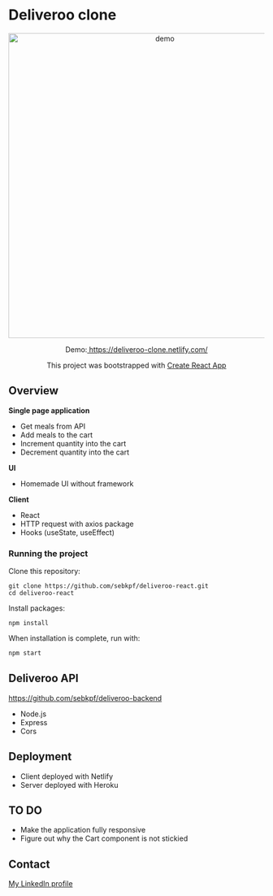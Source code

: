 # Deliveroo clone

<p align="center">
	<img
			width="600"
			alt="demo"
			src="https://github.com/sebkpf/deliveroo-react/blob/master/documentation/demo.gif">
</p>

<p align="center">
  Demo:<a href="https://deliveroo-clone.netlify.com/" target="_blank"> https://deliveroo-clone.netlify.com/</a>
</p>
<p align="center">
 This project was bootstrapped with <a href=https://github.com/facebook/create-react-app. target="_blank">Create React App</a>
</p>

## Overview

**Single page application**

- Get meals from API
- Add meals to the cart
- Increment quantity into the cart
- Decrement quantity into the cart

**UI**

- Homemade UI without framework

**Client**

- React
- HTTP request with axios package
- Hooks (useState, useEffect)

### Running the project

Clone this repository:

```
git clone https://github.com/sebkpf/deliveroo-react.git
cd deliveroo-react
```

Install packages:

```
npm install
```

When installation is complete, run with:

```bash
npm start
```

## Deliveroo API

<a href="https://github.com/sebkpf/deliveroo-backend">https://github.com/sebkpf/deliveroo-backend</a>

- Node.js
- Express
- Cors

## Deployment

- Client deployed with Netlify
- Server deployed with Heroku

## TO DO

- Make the application fully responsive
- Figure out why the Cart component is not stickied

## Contact

<a href="https://www.linkedin.com/in/sebastienkempf/" target="_blank">My LinkedIn profile</a>
